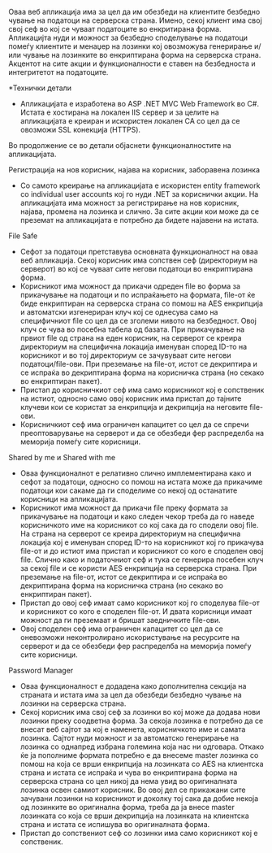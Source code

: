 Оваа веб апликација има за цел да им обезбеди на клиентите безбедно чување на податоци на серверска страна. Имено, секој клиент има свој свој сеф во кој се чуваат податоците во енкритирана форма. Апликацијта нуди и можност за безбедно споделување на податоци помеѓу клиентите и менаџер на лозинки кој овозможува генерирање и/или чување на лозинките во енкриптирана форма на серверска страна. Акцентот на сите акции и функционалности е ставен на безбедноста и интегритетот на податоците.

*Технички детали

  - Апликацијата е изработена во ASP .NET MVC Web Framework во C#. Истата е хостирана на локален IIS сервер и за целите на апликацијата е креиран и искористен локален CA со цел да се овозможи SSL конекција (HTTPS).

Во продолжение се во детали објаснети функционалностите на апликацијата.

Регистрација на нов корисник, најава на корисник, заборавена лозинка

  -	Со самото креирање на апликацијата е искористен entity framework со individual user accounts кој го нуди .NET за кориснички акции. На апликацијата има можност за регистрирање на нов корисник, најава, промена на лозинка и слично. За сите акции кои може да се преземат на апликацијата е потребно да бидете најавени на истата.

File Safe

  -	Сефот за податоци претставува основната функционалност на оваа веб апликација. Секој корисник има сопствен сеф (директориум на серверот) во кој се чуваат сите негови податоци во енкриптирана форма. 
  -	Корисникот има можност да прикачи одреден file во форма за прикачување на податоци и по испраќањето на формата, file-от ќе биде енкриптиран на серверска страна со помош на AES енкрипција и автоматски изгенериран клуч кој се однесува само на специфичниот file со цел да се зголеми нивото на безбедност. Овој клуч се чува во посебна табела од базата. При прикачување на првиот file од страна на еден корисник, на серверот се креира директориум на специфична локација именуван според ID-то на корисникот и во тој директориум се зачувуваат сите негови податоци/file-ови. При преземање на file-от, истот се декриптира и се испраќа во декриптирана форма на корисничка страна (но секако во енкриптиран пакет).
  -	Пристап до корисничкиот сеф има само корисникот кој е сопственик на истиот, односно само овој корисник има пристап до тајните клучеви кои се користат за енкрипција и декрипција на неговите file-ови.
  -	Корисничкиот сеф има ограничен капацитет со цел да се спречи преоптоварување на серверот и да се обезбеди фер распределба на меморија помеѓу сите корисници.

Shared by me и Shared with me

  -	Оваа функционалнот е релативно слично имплементирана како и сефот за податоци, односно со помош на истата може да прикачиме податоци кои сакаме да ги споделиме со некој од останатите корисници на апликацијата.
  -	Корисникот има можност да прикачи file преку формата за прикачување на податоци и како следен чекор треба да го наведе корисничкото име на корисникот со кој сака да го сподели овој file. На страна на серверот се креира директориум на специфична локација кој е именуван според ID-то на корисникот кој го прикачува file-от и до истиот има пристап и корисникот со кого е споделен овој file. Слично како и податочниот сеф и тука се генерира посебен клуч за секој file и се користи AES енкрипција на серверска страна. При преземање на file-от, истот се декриптира и се испраќа во декриптирана форма на корисничка страна (но секако во енкриптиран пакет).
  -	Пристап до овој сеф имаат само корисникот кој го споделува file-от и корисникот со кого е споделен file-от. И двата корисници имаат можност да ги преземаат и бришат заедничките file-ови.
  -	Овој споделен сеф има ограничен капацитет со цел да се оневозможи неконтролирано искористување на ресурсите на серверот и да се обезбеди фер распределба на меморија помеѓу сите корисници.

Password Manager

  -	Оваа функционалност е додадена како дополнителна секција на страната и истата има за цел да обезбеди безбедно чување на лозинки на серверска страна.
  -	Секој корисник има свој сеф за лозинки во кој може да додава нови лозинки преку соодветна форма. За секоја лозинка е потребно да се внесат веб сајтот за кој е наменета, корисничкото име и самата лозинка. Сајтот нуди можност и за автоматско генерирање на лозинка со однапред избрана големина која нас ни одговара. Откако ќе ја пополниме формата потребно е да внесеме master лозинка со помош на која се врши енкрипција на лозинката со AES на клиентска страна и истата се испраќа и чува во енкриптирана форма на серверска страна со цел никој да нема увид во оригиналната лозинка освен самиот корисник. Во овој дел се прикажани сите зачувани лозинки на корисникот и доколку тој сака да добие некоја од лозинките во оригинална форма, треба да ја внесе master лозинката со која се врши декрипција на лозинката на клиентска страна и истата се испишува во оригиналната форма.
  -	Пристап до сопствениот сеф со лозинки има само корисникот кој е сопственик.

